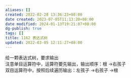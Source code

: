 ```yaml
---
aliases: []
created: 2022-02-28 13:36:23+08:00
date created: 2023-07-05T11:13:20+08:00
date modified: 2024-01-13T19:21:07+08:00
dg-publish: true
tags: []
title: 1162 表达式树
updated: 2022-03-05 12:11:27+08:00
---
```


给一颗表达式树，要求输出  
注意单目运算符中，运算符要先输出，输出顺序：根 -\>右孩子  
双目运算符中，按照后续遍历输出：左孩子 -\>右孩子 -\>根